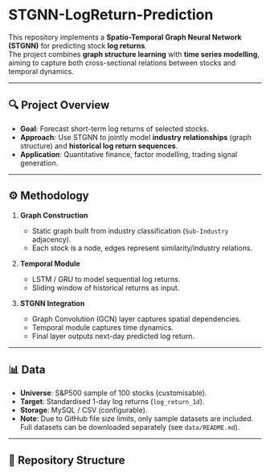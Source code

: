 # STGNN-LogReturn-Prediction

This repository implements a **Spatio-Temporal Graph Neural Network (STGNN)** for predicting stock **log returns**.  
The project combines **graph structure learning** with **time series modelling**, aiming to capture both cross-sectional relations between stocks and temporal dynamics.

---

## 🔍 Project Overview
- **Goal**: Forecast short-term log returns of selected stocks.  
- **Approach**: Use STGNN to jointly model **industry relationships** (graph structure) and **historical log return sequences**.  
- **Application**: Quantitative finance, factor modelling, trading signal generation.  

---

## ⚙️ Methodology
1. **Graph Construction**  
   - Static graph built from industry classification (`Sub-Industry` adjacency).  
   - Each stock is a node, edges represent similarity/industry relations.  

2. **Temporal Module**  
   - LSTM / GRU to model sequential log returns.  
   - Sliding window of historical returns as input.  

3. **STGNN Integration**  
   - Graph Convolution (GCN) layer captures spatial dependencies.  
   - Temporal module captures time dynamics.  
   - Final layer outputs next-day predicted log return.  

---

## 📊 Data
- **Universe**: S&P500 sample of 100 stocks (customisable).  
- **Target**: Standardised 1-day log returns (`log_return_1d`).  
- **Storage**: MySQL / CSV (configurable).  
- **Note**: Due to GitHub file size limits, only sample datasets are included.  
  Full datasets can be downloaded separately (see `data/README.md`).  

---

## 📂 Repository Structure
